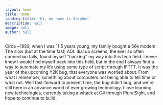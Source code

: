 ```yaml
---
layout: home
title: Home
landing-title: 'Hi, my name is Stephen'
description: null
image: null
author: null
---
```


Circa ~1999, when I was 11.5 years young, my family bought a 56k modem. The slow (but at the time fast) AOL dial up screens, the ever so often connection fails, found myself "hacking" my way into this tech field. I never knew I would find myself back into this field, but in the end I always find a way to automate my life using some type of script through IFTTT. It was the year of the upcoming Y2K bug, that everyone was worried about. From what I remember, something about computers not being able to tell time or what not. Well fast-forward to present time, the bug didn't bug, and we're still here in an advance world of ever growing technology. I love learning new technologies, currently taking a whack at C# through PluralSight, and hope to continue to build. 

